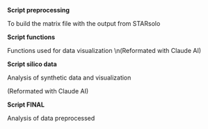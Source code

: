 **Script preprocessing**

To build the matrix file with the output from STARsolo


**Script  functions**

Functions used for data visualization \n(Reformated with Claude AI)


**Script silico data**

Analysis of synthetic data and visualization

(Reformated with Claude AI)


**Script FINAL**

Analysis of data preprocessed
